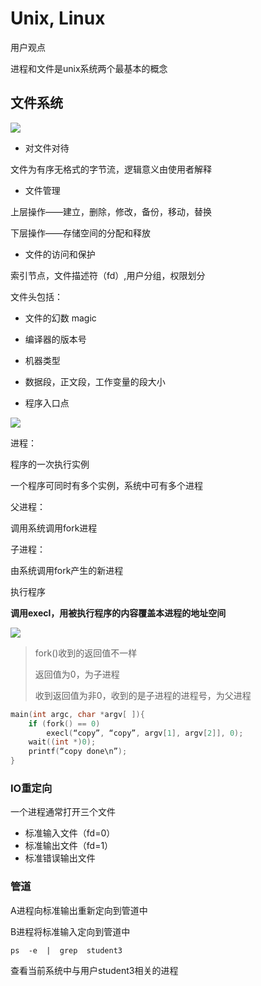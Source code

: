 # Unix, Linux

用户观点

进程和文件是unix系统两个最基本的概念

## 文件系统

![](D:\document\postgraduate\note\pic\tree.PNG)



* 对文件对待

文件为有序无格式的字节流，逻辑意义由使用者解释

* 文件管理

上层操作——建立，删除，修改，备份，移动，替换

下层操作——存储空间的分配和释放

* 文件的访问和保护

索引节点，文件描述符（fd）,用户分组，权限划分



文件头包括：

* 文件的幻数 magic

* 编译器的版本号

* 机器类型

* 数据段，正文段，工作变量的段大小

* 程序入口点

![](D:\document\postgraduate\note\pic\file_buffer.PNG)

进程：

程序的一次执行实例

一个程序可同时有多个实例，系统中可有多个进程

父进程：

调用系统调用fork进程

子进程：

由系统调用fork产生的新进程

执行程序

**调用execl，用被执行程序的内容覆盖本进程的地址空间**

![](D:\document\postgraduate\note\pic\execl.PNG)

> fork()收到的返回值不一样
>
> 返回值为0，为子进程
>
> 收到返回值为非0，收到的是子进程的进程号，为父进程

```c
main(int argc, char *argv[ ]){
    if (fork() == 0)
        execl(“copy”, “copy”, argv[1], argv[2]], 0);
    wait((int *)0);
    printf(“copy done\n”);
}

```



### IO重定向

一个进程通常打开三个文件

* 标准输入文件（fd=0）
* 标准输出文件（fd=1）
* 标准错误输出文件

### 管道

A进程向标准输出重新定向到管道中

B进程将标准输入定向到管道中

```shell
ps  -e  |  grep  student3
```

查看当前系统中与用户student3相关的进程

